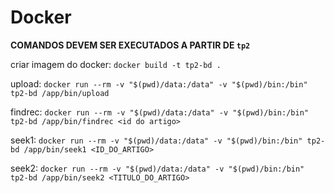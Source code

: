 # Docker
**COMANDOS DEVEM SER EXECUTADOS A PARTIR DE `tp2`**

criar imagem do docker: `docker build -t tp2-bd .`

upload: `docker run --rm -v "$(pwd)/data:/data" -v "$(pwd)/bin:/bin" tp2-bd /app/bin/upload`

findrec: `docker run --rm -v "$(pwd)/data:/data" -v "$(pwd)/bin:/bin" tp2-bd /app/bin/findrec <id do artigo>`

seek1: `docker run --rm -v "$(pwd)/data:/data" -v "$(pwd)/bin:/bin" tp2-bd /app/bin/seek1 <ID_DO_ARTIGO>`

seek2: `docker run --rm -v "$(pwd)/data:/data" -v "$(pwd)/bin:/bin" tp2-bd /app/bin/seek2 <TITULO_DO_ARTIGO>`